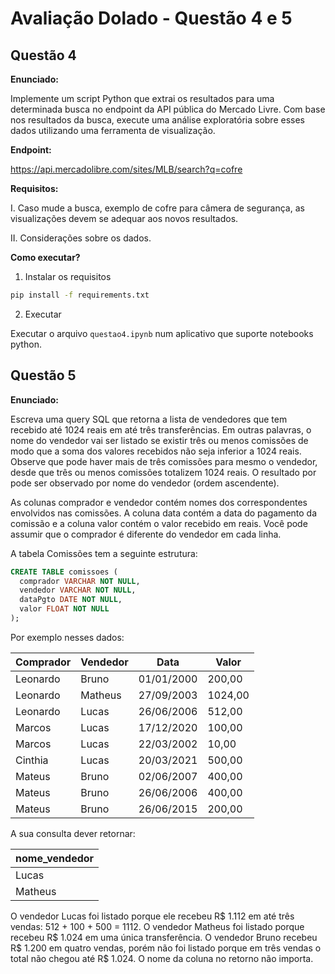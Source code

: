 # Avaliação Dolado - Questão 4 e 5

## Questão 4

**Enunciado:**

Implemente um script Python que extrai os resultados para uma determinada busca no endpoint da API pública do Mercado Livre. Com base nos resultados da busca, execute uma análise exploratória sobre esses dados utilizando uma ferramenta de visualização.

**Endpoint:**

https://api.mercadolibre.com/sites/MLB/search?q=cofre

**Requisitos:**

I. Caso mude a busca, exemplo de cofre para câmera de segurança, as visualizações devem se adequar aos novos resultados.

II. Considerações sobre os dados.

**Como executar?**

1. Instalar os requisitos

```sh
pip install -f requirements.txt
```

2. Executar 

Executar o arquivo `questao4.ipynb` num aplicativo que suporte notebooks python.

## Questão 5

**Enunciado:**

Escreva uma query SQL que retorna a lista de vendedores que tem recebido até 1024 reais em até três transferências. Em outras palavras, o nome do vendedor vai ser listado se existir três ou menos comissões de modo que a soma dos valores recebidos não seja inferior a 1024 reais. Observe que pode haver mais de três comissões para mesmo o vendedor, desde que três ou menos comissões totalizem 1024 reais. O resultado por pode ser observado por nome do vendedor (ordem ascendente).

As colunas comprador e vendedor contém nomes dos correspondentes envolvidos nas comissões. A coluna data contém a data do pagamento da comissão e a coluna valor contém o valor recebido em reais. Você pode assumir que o comprador é diferente do vendedor em cada linha.

A tabela Comissões tem a seguinte estrutura:

```sql
CREATE TABLE comissoes (
  comprador VARCHAR NOT NULL,
  vendedor VARCHAR NOT NULL,
  dataPgto DATE NOT NULL,
  valor FLOAT NOT NULL
);
```

Por exemplo nesses dados:

| Comprador                                                                         | Vendedor | Data        | Valor |
|------------------------------------------------------------------------------------|----------|--------------|-------|
| Leonardo                                                                          | Bruno     | 01/01/2000  | 200,00 |
| Leonardo                                                                          | Matheus   | 27/09/2003  | 1024,00 |
| Leonardo                                                                          | Lucas     | 26/06/2006  | 512,00 |
| Marcos                                                                            | Lucas     | 17/12/2020  | 100,00 |
| Marcos                                                                            | Lucas     | 22/03/2002  | 10,00 |
| Cinthia                                                                           | Lucas     | 20/03/2021  | 500,00 |
| Mateus                                                                            | Bruno     | 02/06/2007  | 400,00 |
| Mateus                                                                            | Bruno     | 26/06/2006  | 400,00 |
| Mateus                                                                            | Bruno     | 26/06/2015  | 200,00 |

A sua consulta dever retornar:

| nome_vendedor |
| -------------- |
| Lucas         |
| Matheus        |

O vendedor Lucas foi listado porque ele recebeu R$ 1.112 em até três vendas: 512 + 100 + 500 = 1112. O vendedor Matheus foi listado porque recebeu R$ 1.024 em uma única transferência. O vendedor Bruno recebeu R$ 1.200 em quatro vendas, porém não foi listado porque em três vendas o total não chegou até R$ 1.024. O nome da coluna no retorno não importa.
